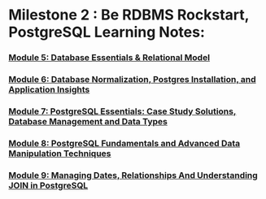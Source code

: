 
# Milestone 2 : Be RDBMS Rockstart, PostgreSQL Learning Notes:

### [Module 5: Database Essentials & Relational Model](./blogs/5-module-summary.md)
### [Module 6: Database Normalization, Postgres Installation, and Application Insights](./blogs/6-module-summary.md)
### [Module 7: PostgreSQL Essentials: Case Study Solutions, Database Management and Data Types](./blogs/7-module-summary.md)
### [Module 8: PostgreSQL Fundamentals and Advanced Data Manipulation Techniques](./blogs/8-module-summary.md)
### [Module 9: Managing Dates, Relationships And Understanding JOIN in PostgreSQL](./blogs/9-module-summary.md)





